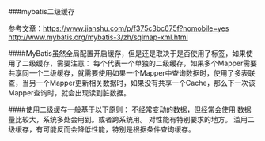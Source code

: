 ###mybatis二级缓存

参考文章：https://www.jianshu.com/p/f375c3bc675f?nomobile=yes
http://www.mybatis.org/mybatis-3/zh/sqlmap-xml.html

####MyBatis虽然全局配置开启缓存，但是还是取决于是否使用了<cache/>标签，如果使用了二级缓存，需要注意：
每个<cache />代表一个单独的二级缓存，如果多个Mapper需要共享同一个二级缓存，就需要使用<cache-ref/>如果一个Mapper中查询数据时，使用了多表联查，当另一个Mapper更新相关数据时，如果没有共享一个Cache，那么下一次该Mapper查询时，就会出现读到脏数据。

####使用二级缓存一般基于以下原则：
    不经常变动的数据，但经常会使用
    数据量比较大，系统多处会用到。或者跨系统用。
    对性能有特别要求的地方。
    滥用二级缓存，有可能反而会降低性能，特别是根据条件查询缓存。
    
